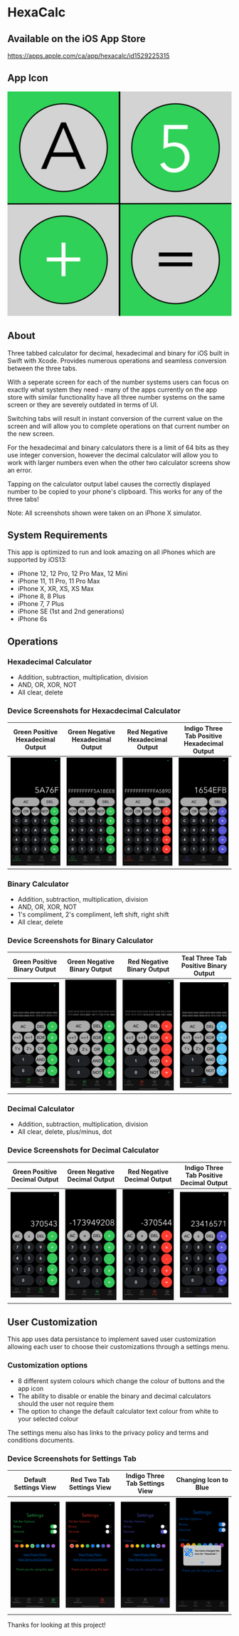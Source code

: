 # HexaCalc

## Available on the iOS App Store
https://apps.apple.com/ca/app/hexacalc/id1529225315

## App Icon

![alt text](HexaCalcIconGreen1024.png?raw=true)

## About
Three tabbed calculator for decimal, hexadecimal and binary for iOS built in Swift with Xcode. Provides numerous operations and seamless conversion between the three tabs.

With a seperate screen for each of the number systems users can focus on exactly what system they need - many of the apps currently on the app store with similar functionality have all three number systems on the same screen or they are severely outdated in terms of UI.

Switching tabs will result in instant conversion of the current value on the screen and will allow you to complete operations on that current number on the new screen.

For the hexadecimal and binary calculators there is a limit of 64 bits as they use integer conversion, however the decimal calculator will allow you to work with larger numbers even when the other two calculator screens show an error.

Tapping on the calculator output label causes the correctly displayed number to be copied to your phone's clipboard. This works for any of the three tabs!

Note: All screenshots shown were taken on an iPhone X simulator.

## System Requirements

This app is optimized to run and look amazing on all iPhones which are supported by iOS13:
* iPhone 12, 12 Pro, 12 Pro Max, 12 Mini
* iPhone 11, 11 Pro, 11 Pro Max 
* iPhone X, XR, XS, XS Max
* iPhone 8, 8 Plus
* iPhone 7, 7 Plus
* iPhone SE (1st and 2nd generations)
* iPhone 6s

## Operations

### Hexadecimal Calculator
* Addition, subtraction, multiplication, division
* AND, OR, XOR, NOT
* All clear, delete

### Device Screenshots for Hexacdecimal Calculator

Green Positive Hexadecimal Output | Green Negative Hexadecimal Output | Red Negative Hexadecimal Output | Indigo Three Tab Positive Hexadecimal Output
---------------------- | -------------- | --------------------- | -----------------------------------
![alt text](iPhoneX_DeviceScreenshots/GreenPositiveHex.png?raw=true) | ![alt text](iPhoneX_DeviceScreenshots/GreenNegativeHex.png?raw=true) | ![alt text](iPhoneX_DeviceScreenshots/RedNegativeHex.png?raw=true) | ![alt text](iPhoneX_DeviceScreenshots/IndigoThreeTabPositiveHex.png?raw=true)

### Binary Calculator
* Addition, subtraction, multiplication, division
* AND, OR, XOR, NOT
* 1's compliment, 2's compliment, left shift, right shift
* All clear, delete

### Device Screenshots for Binary Calculator

Green Positive Binary Output | Green Negative Binary Output | Red Negative Binary Output | Teal Three Tab Positive Binary Output
---------------------- | -------------- | --------------------- | -----------------------------------
![alt text](iPhoneX_DeviceScreenshots/GreenPositiveBin.png?raw=true) | ![alt text](iPhoneX_DeviceScreenshots/GreenNegativeBin.png?raw=true) | ![alt text](iPhoneX_DeviceScreenshots/RedNegativeBin.png?raw=true) | ![alt text](iPhoneX_DeviceScreenshots/TealPositiveThreeTabBin.png?raw=true)

### Decimal Calculator
* Addition, subtraction, multiplication, division
* All clear, delete, plus/minus, dot

### Device Screenshots for Decimal Calculator

Green Positive Decimal Output | Green Negative Decimal Output | Red Negative Decimal Output | Indigo Three Tab Positive Decimal Output
---------------------- | -------------- | --------------------- | -----------------------------------
![alt text](iPhoneX_DeviceScreenshots/GreenPositiveDec.png?raw=true) | ![alt text](iPhoneX_DeviceScreenshots/GreenNegativeDec.png?raw=true) | ![alt text](iPhoneX_DeviceScreenshots/RedNegativeDec.png?raw=true) | ![alt text](iPhoneX_DeviceScreenshots/IndigoThreeTabPositiveDec.png?raw=true)

## User Customization

This app uses data persistance to implement saved user customization allowing each user to choose their customizations through a settings menu.

### Customization options
* 8 different system colours which change the colour of buttons and the app icon
* The ability to disable or enable the binary and decimal calculators should the user not require them
* The option to change the default calculator text colour from white to your selected colour

The settings menu also has links to the privacy policy and terms and conditions documents.

### Device Screenshots for Settings Tab

Default Settings View | Red Two Tab Settings View | Indigo Three Tab Settings View | Changing Icon to Blue
---------------------- | -------------- | --------------------- | -----------------------------------
![alt text](iPhoneX_DeviceScreenshots/DefaultSettings.png?raw=true) | ![alt text](iPhoneX_DeviceScreenshots/RedTwoTabSettings.png?raw=true) | ![alt text](iPhoneX_DeviceScreenshots/IndigoThreeTabSettings.png?raw=true) | ![alt text](iPhoneX_DeviceScreenshots/ChangeIconBlue.png?raw=true)

Thanks for looking at this project!
